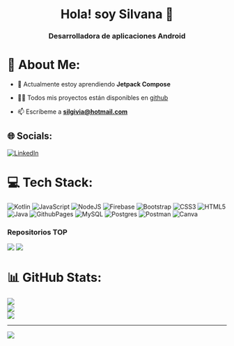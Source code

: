 <!--
**SilvanaVitali/SilvanaVitali** is a ✨ _special_ ✨ repository because its `README.md` (this file) appears on your GitHub profile.

Here are some ideas to get you started:

- 🔭 I’m currently working on ...
- 🌱 I’m currently learning ...
- 👯 I’m looking to collaborate on ...
- 🤔 I’m looking for help with ...
- 💬 Ask me about ...
- 📫 How to reach me: ...
- 😄 Pronouns: ...
- ⚡ Fun fact: ...
-->

<h1 align="center">Hola! soy Silvana 👋</h1>
<h3 align="center">Desarrolladora de aplicaciones Android</h3>

# 💫 About Me:
- 🌱 Actualmente estoy aprendiendo **Jetpack Compose**

- 👨‍💻 Todos mis proyectos están disponibles en [github](SilvanaVitali?tab=repositories)

- 📫 Escríbeme a **silgivia@hotmail.com**

## 🌐 Socials:
[![LinkedIn](https://img.shields.io/badge/LinkedIn-%230077B5.svg?logo=linkedin&logoColor=white)](https://linkedin.com/in/silvanavitali) 

# 💻 Tech Stack:
![Kotlin](https://img.shields.io/badge/kotlin-%237F52FF.svg?style=plastic&logo=kotlin&logoColor=white) ![JavaScript](https://img.shields.io/badge/javascript-%23323330.svg?style=plastic&logo=javascript&logoColor=%23F7DF1E) ![NodeJS](https://img.shields.io/badge/node.js-6DA55F?style=plastic&logo=node.js&logoColor=white) ![Firebase](https://img.shields.io/badge/firebase-%23039BE5.svg?style=plastic&logo=firebase) ![Bootstrap](https://img.shields.io/badge/bootstrap-%238511FA.svg?style=plastic&logo=bootstrap&logoColor=white) ![CSS3](https://img.shields.io/badge/css3-%231572B6.svg?style=plastic&logo=css3&logoColor=white) ![HTML5](https://img.shields.io/badge/html5-%23E34F26.svg?style=plastic&logo=html5&logoColor=white) ![Java](https://img.shields.io/badge/java-%23ED8B00.svg?style=plastic&logo=openjdk&logoColor=white) ![GithubPages](https://img.shields.io/badge/github%20pages-121013?style=plastic&logo=github&logoColor=white) ![MySQL](https://img.shields.io/badge/mysql-%2300000f.svg?style=plastic&logo=mysql&logoColor=white) ![Postgres](https://img.shields.io/badge/postgres-%23316192.svg?style=plastic&logo=postgresql&logoColor=white) ![Postman](https://img.shields.io/badge/Postman-FF6C37?style=plastic&logo=postman&logoColor=white) ![Canva](https://img.shields.io/badge/Canva-%2300C4CC.svg?style=plastic&logo=Canva&logoColor=white)

### Repositorios TOP

[![](https://github-readme-stats.vercel.app/api/pin/?username=SilvanaVitali&repo=CartelerApp&theme=dark&hide_border=false&include_all_commits=true&count_private=true)](https://github.com/SilvanaVitali/CartelerApp)
[![](https://github-readme-stats.vercel.app/api/pin/?username=SilvanaVitali&repo=CryptoList&theme=dark&hide_border=false&include_all_commits=true&count_private=true)](https://github.com/SilvanaVitali/CryptoList)

# 📊 GitHub Stats:
![](https://github-readme-stats.vercel.app/api?username=SilvanaVitali&theme=dark&hide_border=false&include_all_commits=true&count_private=true)<br/>
![](https://github-readme-streak-stats.herokuapp.com/?user=SilvanaVitali&theme=dark&hide_border=false)<br/>
![](https://github-readme-stats.vercel.app/api/top-langs/?username=SilvanaVitali&theme=dark&hide_border=false&include_all_commits=true&count_private=true&layout=compact)

---
[![](https://visitcount.itsvg.in/api?id=SilvanaVitali&icon=5&color=0)](https://visitcount.itsvg.in)

<!-- Proudly created with GPRM ( https://gprm.itsvg.in ) -->
